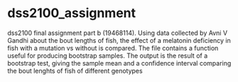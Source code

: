 # dss2100_assignment
dss2100 final assignment part b (19468114).
Using data collected by Avni V Gandhi about the bout lengths of fish, the effect of a melatonin deficiency in fish with a mutation vs without is compared.
The file contains a function useful for producing bootstrap samples.
The output is the result of a bootstrap test, giving the sample mean and a confidence interval comparing the bout lenghts of fish of different genotypes
